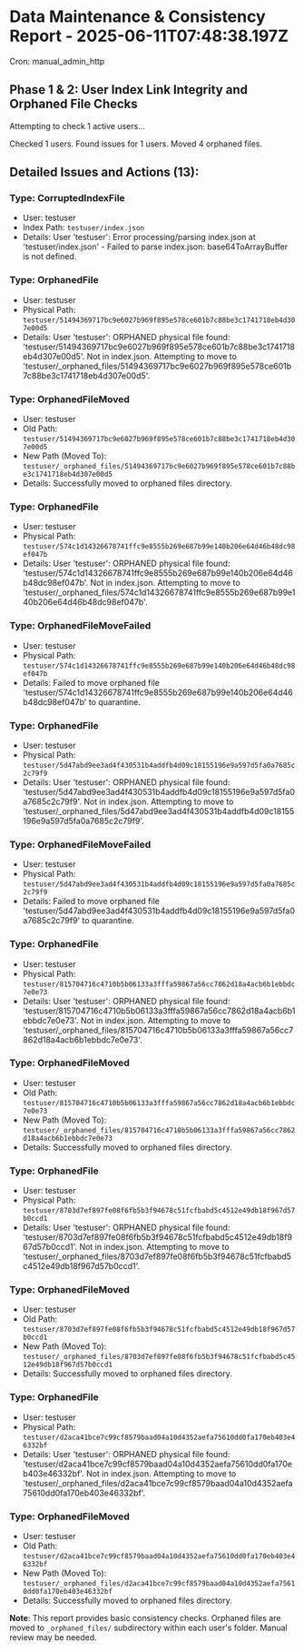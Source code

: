 # Data Maintenance & Consistency Report - 2025-06-11T07:48:38.197Z

Cron: manual_admin_http

## Phase 1 & 2: User Index Link Integrity and Orphaned File Checks
Attempting to check 1 active users...

Checked 1 users. Found issues for 1 users. Moved 4 orphaned files.

## Detailed Issues and Actions (13):
### Type: CorruptedIndexFile
- User: testuser
- Index Path: `testuser/index.json`
- Details: User 'testuser': Error processing/parsing index.json at 'testuser/index.json' - Failed to parse index.json: base64ToArrayBuffer is not defined.

### Type: OrphanedFile
- User: testuser
- Physical Path: `testuser/51494369717bc9e6027b969f895e578ce601b7c88be3c1741718eb4d307e00d5`
- Details: User 'testuser': ORPHANED physical file found: 'testuser/51494369717bc9e6027b969f895e578ce601b7c88be3c1741718eb4d307e00d5'. Not in index.json. Attempting to move to 'testuser/_orphaned_files/51494369717bc9e6027b969f895e578ce601b7c88be3c1741718eb4d307e00d5'.

### Type: OrphanedFileMoved
- User: testuser
- Old Path: `testuser/51494369717bc9e6027b969f895e578ce601b7c88be3c1741718eb4d307e00d5`
- New Path (Moved To): `testuser/_orphaned_files/51494369717bc9e6027b969f895e578ce601b7c88be3c1741718eb4d307e00d5`
- Details: Successfully moved to orphaned files directory.

### Type: OrphanedFile
- User: testuser
- Physical Path: `testuser/574c1d14326678741ffc9e8555b269e687b99e140b206e64d46b48dc98ef047b`
- Details: User 'testuser': ORPHANED physical file found: 'testuser/574c1d14326678741ffc9e8555b269e687b99e140b206e64d46b48dc98ef047b'. Not in index.json. Attempting to move to 'testuser/_orphaned_files/574c1d14326678741ffc9e8555b269e687b99e140b206e64d46b48dc98ef047b'.

### Type: OrphanedFileMoveFailed
- User: testuser
- Physical Path: `testuser/574c1d14326678741ffc9e8555b269e687b99e140b206e64d46b48dc98ef047b`
- Details: Failed to move orphaned file 'testuser/574c1d14326678741ffc9e8555b269e687b99e140b206e64d46b48dc98ef047b' to quarantine.

### Type: OrphanedFile
- User: testuser
- Physical Path: `testuser/5d47abd9ee3ad4f430531b4addfb4d09c18155196e9a597d5fa0a7685c2c79f9`
- Details: User 'testuser': ORPHANED physical file found: 'testuser/5d47abd9ee3ad4f430531b4addfb4d09c18155196e9a597d5fa0a7685c2c79f9'. Not in index.json. Attempting to move to 'testuser/_orphaned_files/5d47abd9ee3ad4f430531b4addfb4d09c18155196e9a597d5fa0a7685c2c79f9'.

### Type: OrphanedFileMoveFailed
- User: testuser
- Physical Path: `testuser/5d47abd9ee3ad4f430531b4addfb4d09c18155196e9a597d5fa0a7685c2c79f9`
- Details: Failed to move orphaned file 'testuser/5d47abd9ee3ad4f430531b4addfb4d09c18155196e9a597d5fa0a7685c2c79f9' to quarantine.

### Type: OrphanedFile
- User: testuser
- Physical Path: `testuser/815704716c4710b5b06133a3fffa59867a56cc7862d18a4acb6b1ebbdc7e0e73`
- Details: User 'testuser': ORPHANED physical file found: 'testuser/815704716c4710b5b06133a3fffa59867a56cc7862d18a4acb6b1ebbdc7e0e73'. Not in index.json. Attempting to move to 'testuser/_orphaned_files/815704716c4710b5b06133a3fffa59867a56cc7862d18a4acb6b1ebbdc7e0e73'.

### Type: OrphanedFileMoved
- User: testuser
- Old Path: `testuser/815704716c4710b5b06133a3fffa59867a56cc7862d18a4acb6b1ebbdc7e0e73`
- New Path (Moved To): `testuser/_orphaned_files/815704716c4710b5b06133a3fffa59867a56cc7862d18a4acb6b1ebbdc7e0e73`
- Details: Successfully moved to orphaned files directory.

### Type: OrphanedFile
- User: testuser
- Physical Path: `testuser/8703d7ef897fe08f6fb5b3f94678c51fcfbabd5c4512e49db18f967d57b0ccd1`
- Details: User 'testuser': ORPHANED physical file found: 'testuser/8703d7ef897fe08f6fb5b3f94678c51fcfbabd5c4512e49db18f967d57b0ccd1'. Not in index.json. Attempting to move to 'testuser/_orphaned_files/8703d7ef897fe08f6fb5b3f94678c51fcfbabd5c4512e49db18f967d57b0ccd1'.

### Type: OrphanedFileMoved
- User: testuser
- Old Path: `testuser/8703d7ef897fe08f6fb5b3f94678c51fcfbabd5c4512e49db18f967d57b0ccd1`
- New Path (Moved To): `testuser/_orphaned_files/8703d7ef897fe08f6fb5b3f94678c51fcfbabd5c4512e49db18f967d57b0ccd1`
- Details: Successfully moved to orphaned files directory.

### Type: OrphanedFile
- User: testuser
- Physical Path: `testuser/d2aca41bce7c99cf8579baad04a10d4352aefa75610dd0fa170eb403e46332bf`
- Details: User 'testuser': ORPHANED physical file found: 'testuser/d2aca41bce7c99cf8579baad04a10d4352aefa75610dd0fa170eb403e46332bf'. Not in index.json. Attempting to move to 'testuser/_orphaned_files/d2aca41bce7c99cf8579baad04a10d4352aefa75610dd0fa170eb403e46332bf'.

### Type: OrphanedFileMoved
- User: testuser
- Old Path: `testuser/d2aca41bce7c99cf8579baad04a10d4352aefa75610dd0fa170eb403e46332bf`
- New Path (Moved To): `testuser/_orphaned_files/d2aca41bce7c99cf8579baad04a10d4352aefa75610dd0fa170eb403e46332bf`
- Details: Successfully moved to orphaned files directory.

**Note**: This report provides basic consistency checks. Orphaned files are moved to `_orphaned_files/` subdirectory within each user's folder. Manual review may be needed.
